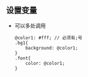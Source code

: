 ## 设置变量

- 可以多处调用

  ```less
  @color1: #fff; // 必须有;号
  .bg1{
      background: @color1;
  }
  .font{
      color: @color1;
  }